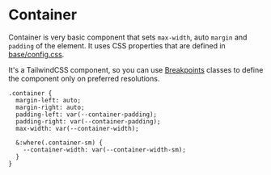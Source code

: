 # Container

Container is very basic component that sets `max-width`, auto `margin` and `padding` of the element. It uses CSS properties that are defined in [base/config.css](/docs/config.html#css-properties).

It's a TailwindCSS component, so you can use [Breakpoints](breakpoints) classes to define the component only on preferred resolutions.

```postcss
.container {
  margin-left: auto;
  margin-right: auto;
  padding-left: var(--container-padding);
  padding-right: var(--container-padding);
  max-width: var(--container-width);

  &:where(.container-sm) {
    --container-width: var(--container-width-sm);
  }
}
```
